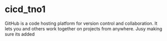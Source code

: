 # cicd_tno1

GitHub is a code hosting platform for version control and collaboration. 
It lets you and others work together on projects from anywhere.
Jusy making sure its added
